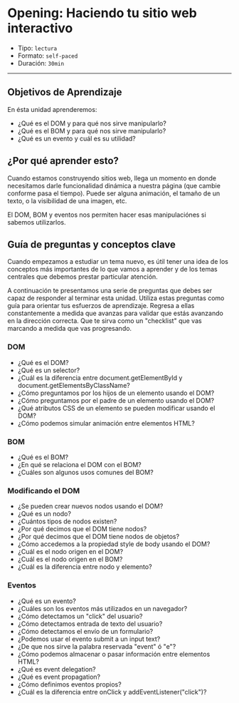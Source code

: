 # Opening: Haciendo tu sitio web interactivo

- Tipo: `lectura`
- Formato: `self-paced`
- Duración: `30min`

***

## Objetivos de Aprendizaje

En ésta unidad aprenderemos:

- ¿Qué es el DOM y para qué nos sirve manipularlo?
- ¿Qué es el BOM y para qué nos sirve manipularlo?
- ¿Qué es un evento y cuál es su utilidad?

## ¿Por qué aprender esto?

Cuando estamos construyendo sitios web, llega un momento en donde necesitamos
darle funcionalidad dinámica a nuestra página (que cambie conforme pasa el
tiempo). Puede ser alguna animación, el tamaño de un texto, o la visibilidad de
una imagen, etc.

El DOM, BOM y eventos nos permiten hacer esas manipulaciónes si sabemos
utilizarlos.

## Guía de preguntas y conceptos clave

Cuando empezamos a estudiar un tema nuevo, es útil tener una idea de los
conceptos más importantes de lo que vamos a aprender y de los temas centrales
que debemos prestar particular atención.

A continuación te presentamos una serie de preguntas que debes ser capaz de
responder al terminar esta unidad. Utiliza estas preguntas como guía para
orientar tus esfuerzos de aprendizaje. Regresa a ellas constantemente a medida
que avanzas para validar que estás avanzando en la dirección correcta. Que te
sirva como un "checklist" que vas marcando a medida que vas progresando.

### DOM

- ¿Qué es el DOM?
- ¿Qué es un selector?
- ¿Cuál es la diferencia entre document.getElementById y
  document.getElementsByClassName?
- ¿Cómo preguntamos por los hijos de un elemento usando el DOM?
- ¿Cómo preguntamos por el padre de un elemento usando el DOM?
- ¿Qué atributos CSS de un elemento se pueden modificar usando el DOM?
- ¿Cómo podemos simular animación entre elementos HTML?

### BOM

- ¿Qué es el BOM?
- ¿En qué se relaciona el DOM con el BOM?
- ¿Cuáles son algunos usos comunes del BOM?

### Modificando el DOM

- ¿Se pueden crear nuevos nodos usando el DOM?
- ¿Qué es un nodo?
- ¿Cuántos tipos de nodos existen?
- ¿Por qué decimos que el DOM tiene nodos?
- ¿Por qué decimos que el DOM tiene nodos de objetos?
- ¿Cómo accedemos a la propiedad style de body usando el DOM?
- ¿Cuál es el nodo origen en el DOM?
- ¿Cuál es el nodo origen en el BOM?
- ¿Cuál es la diferencia entre nodo y elemento?

### Eventos

- ¿Qué es un evento?
- ¿Cuáles son los eventos más utilizados en un navegador?
- ¿Cómo detectamos un "click" del usuario?
- ¿Cómo detectamos entrada de texto del usuario?
- ¿Cómo detectamos el envío de un formulario?
- ¿Podemos usar el evento submit a un input text?
- ¿De que nos sirve la palabra reservada "event" ó "e"?
- ¿Cómo podemos almacenar o pasar información entre elementos HTML?
- ¿Qué es event delegation?
- ¿Qué es event propagation?
- ¿Cómo definimos eventos propios?
- ¿Cuál es la diferencia entre onClick y addEventListener("click")?
